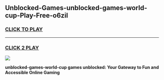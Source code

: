 
## Unblocked-Games-unblocked-games-world-cup-Play-Free-o6zil
<h3>
<a href="https://premium76.site?title=unblocked-games-world-cup&ref=21A">CLICK TO PLAY</a></h3>
<hr>

<h3>
<a href="https://premium76.site?title=unblocked-games-world-cup&ref=21A">CLICK 2 PLAY</a>
  
</h3>

<a href="https://premium76.site?title=unblocked-games-world-cup&ref=21A"><img src="https://clearcache.store/games.png"></a>


**unblocked-games-world-cup games unblocked: Your Gateway to Fun and Accessible Online Gaming**
